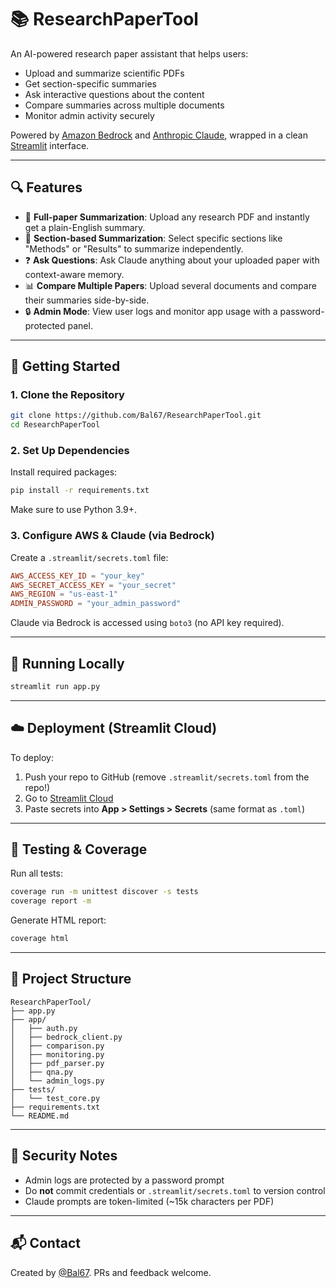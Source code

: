 # 📚 ResearchPaperTool

An AI-powered research paper assistant that helps users:
- Upload and summarize scientific PDFs
- Get section-specific summaries
- Ask interactive questions about the content
- Compare summaries across multiple documents
- Monitor admin activity securely

Powered by [Amazon Bedrock](https://aws.amazon.com/bedrock/) and [Anthropic Claude](https://www.anthropic.com/index/claude), wrapped in a clean [Streamlit](https://streamlit.io/) interface.

---

## 🔍 Features

- 📄 **Full-paper Summarization**: Upload any research PDF and instantly get a plain-English summary.
- 🧠 **Section-based Summarization**: Select specific sections like "Methods" or "Results" to summarize independently.
- ❓ **Ask Questions**: Ask Claude anything about your uploaded paper with context-aware memory.
- 📊 **Compare Multiple Papers**: Upload several documents and compare their summaries side-by-side.
- 🔒 **Admin Mode**: View user logs and monitor app usage with a password-protected panel.

---

## 🚀 Getting Started

### 1. Clone the Repository
```bash
git clone https://github.com/Bal67/ResearchPaperTool.git
cd ResearchPaperTool
```

### 2. Set Up Dependencies
Install required packages:
```bash
pip install -r requirements.txt
```

Make sure to use Python 3.9+.

### 3. Configure AWS & Claude (via Bedrock)

Create a `.streamlit/secrets.toml` file:

```toml
AWS_ACCESS_KEY_ID = "your_key"
AWS_SECRET_ACCESS_KEY = "your_secret"
AWS_REGION = "us-east-1"
ADMIN_PASSWORD = "your_admin_password"
```

Claude via Bedrock is accessed using `boto3` (no API key required).

---

## 🧪 Running Locally

```bash
streamlit run app.py
```

---

## ☁️ Deployment (Streamlit Cloud)

To deploy:
1. Push your repo to GitHub (remove `.streamlit/secrets.toml` from the repo!)
2. Go to [Streamlit Cloud](https://streamlit.io/cloud)
3. Paste secrets into **App > Settings > Secrets** (same format as `.toml`)

---

## 🧪 Testing & Coverage

Run all tests:
```bash
coverage run -m unittest discover -s tests
coverage report -m
```

Generate HTML report:
```bash
coverage html
```

---

## 📁 Project Structure

```
ResearchPaperTool/
├── app.py
├── app/
│   ├── auth.py
│   ├── bedrock_client.py
│   ├── comparison.py
│   ├── monitoring.py
│   ├── pdf_parser.py
│   ├── qna.py
│   └── admin_logs.py
├── tests/
│   └── test_core.py
├── requirements.txt
└── README.md
```

---

## 🔐 Security Notes

- Admin logs are protected by a password prompt
- Do **not** commit credentials or `.streamlit/secrets.toml` to version control
- Claude prompts are token-limited (~15k characters per PDF)

---

## 📬 Contact

Created by [@Bal67](https://github.com/Bal67). PRs and feedback welcome.